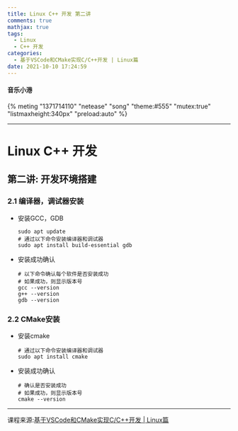 ```yaml
---
title: Linux C++ 开发 第二讲
comments: true
mathjax: true
tags:
  - Linux
  - C++ 开发
categories:
  - 基于VSCode和CMake实现C/C++开发 | Linux篇
date: 2021-10-10 17:24:59
---
```

#### 音乐小港
{% meting "1371714110" "netease" "song" "theme:#555" "mutex:true" "listmaxheight:340px" "preload:auto" %}

---
# **Linux C++ 开发**

## **第二讲: 开发环境搭建**

### **2.1 编译器，调试器安装**
- 安装GCC，GDB
  ```
  sudo apt update
  # 通过以下命令安装编译器和调试器
  sudo apt install build-essential gdb
  ```
- 安装成功确认
  ```
  # 以下命令确认每个软件是否安装成功
  # 如果成功，则显示版本号
  gcc --version
  g++ --version
  gdb --version
  ```

### **2.2 CMake安装**
- 安装cmake
  ```
  # 通过以下命令安装编译器和调试器
  sudo apt install cmake
  ```
- 安装成功确认
  ```
  # 确认是否安装成功
  # 如果成功，则显示版本号
  cmake --version
  ```

---
课程来源:[基于VSCode和CMake实现C/C++开发 | Linux篇](https://www.bilibili.com/video/BV1fy4y1b7TC)